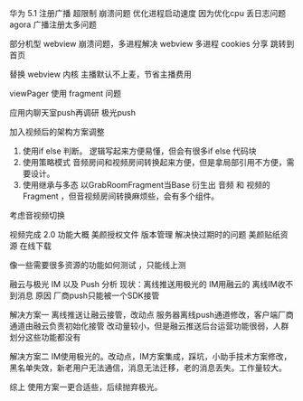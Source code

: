 华为 5.1 注册广播 超限制 崩溃问题
优化进程启动速度
因为优化cpu 丢日志问题
agora 广播注册太多问题

部分机型 webview 崩溃问题，多进程解决
webview 多进程  cookies 分享 跳转到首页


替换 webview 内核
主播默认不上麦，节省主播费用

viewPager 使用 fragment 问题

应用内聊天室push再调研 极光push  


加入视频后的架构方案调整
1. 使用if else 判断。 逻辑写起来方便易懂，但会有很多if else 代码块
2. 使用策略模式  音频房间和视频房间转换起来方便，但是拿局部引用不方便，需要设计。
3. 使用继承与多态 以GrabRoomFragment当Base 衍生出 音频 和 视频的 Fragment ，但音视频房间转换麻烦些，会有多个组件。

考虑音视频切换


视频完成 2.0 功能大概
美颜授权文件 版本管理 解决快过期时的问题
美颜贴纸资源 在线下载

像一些需要很多资源的功能如何测试 ，只能线上测


融云与极光 IM 以及 Push 分析
现状：离线推送用极光的 IM用融云的
离线IM收不到消息
原因 厂商push只能被一个SDK接管

解决方案一 离线推送让融云接管，改动点 服务器离线push通道修改，客户端厂商通道由融云负责初始化接管
改动量较小，但是融云推送后台运营功能很弱，人群划分这些功能都没有

解决方案二 IM使用极光的。改动点，IM方案集成，踩坑，小助手技术方案修改， 黑名单失效，新老用户无法通信，消息无法迁移，老的消息丢失。工作量较大。

综上 使用方案一更合适些，后续抛弃极光。

